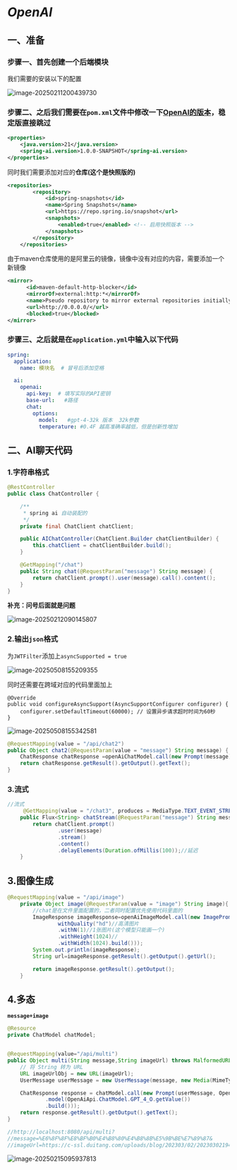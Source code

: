 # ***OpenAI***

## **一、准备**

### 步骤一、首先创建一个**后端模块**

我们需要的安装以下的配置

![image-20250211200439730](C:\Users\鲍克靖\AppData\Roaming\Typora\typora-user-images\image-20250211200439730.png)

### 步骤二、之后我们需要在`pom.xml`文件中修改一下[OpenAI的版本](https://spring-doc.cadn.net.cn/projects/spring-ai)，稳定版直接跳过

```xml
<properties>
    <java.version>21</java.version>
    <spring-ai.version>1.0.0-SNAPSHOT</spring-ai.version> 
</properties>
```

同时我们需要添加对应的**仓库(这个是快照版的)**

```xml
<repositories>
        <repository>
            <id>spring-snapshots</id>
            <name>Spring Snapshots</name>
            <url>https://repo.spring.io/snapshot</url>
            <snapshots>
                <enabled>true</enabled> <!-- 启用快照版本 -->
            </snapshots>
        </repository>
    </repositories>
```

由于maven仓库使用的是阿里云的镜像，镜像中没有对应的内容，需要添加一个新镜像

```xml
<mirror>
      <id>maven-default-http-blocker</id>
      <mirrorOf>external:http:*</mirrorOf>
      <name>Pseudo repository to mirror external repositories initially using HTTP.</name>
      <url>http://0.0.0.0/</url>
      <blocked>true</blocked>
</mirror>
```

### 步骤三、之后就是在`application.yml`中输入以下代码

```yml
spring:
  application:
    name: 模块名  # 冒号后添加空格

  ai:
    openai:
      api-key:  # 填写实际的API密钥
      base-url:   #路径
      chat:
        options:
          model:   #gpt-4-32k 版本  32k参数
          temperature: #0.4F 越高准确率越低，但是创新性增加
```

## 二、AI聊天代码

### 1.字符串格式

```java
@RestController
public class ChatController {

    /**
     * spring ai 自动装配的 
     */
    private final ChatClient chatClient;

    public AIChatController(ChatClient.Builder chatClientBuilder) {
        this.chatClient = chatClientBuilder.build();
    }

    @GetMapping("/chat")
    public String chat(@RequestParam("message") String message) {
        return chatClient.prompt().user(message).call().content();
    }
}
```

**补充：问号后面就是问题**

![image-20250212090145807](C:\Users\鲍克靖\AppData\Roaming\Typora\typora-user-images\image-20250212090145807.png)

### **2.输出`json`格式**

为`JWTFilter`添加上`asyncSupported = true`

![image-20250508155209355](C:\Users\鲍克靖\AppData\Roaming\Typora\typora-user-images\image-20250508155209355.png)

同时还需要在跨域对应的代码里面加上

```
@Override
public void configureAsyncSupport(AsyncSupportConfigurer configurer) {
    configurer.setDefaultTimeout(60000); // 设置异步请求超时时间为60秒
}
```

![image-20250508155342581](C:\Users\鲍克靖\AppData\Roaming\Typora\typora-user-images\image-20250508155342581.png)

```java
@RequestMapping(value = "/api/chat2")
public Object chat2(@RequestParam(value = "message") String message) {
    ChatResponse chatResponse =openAiChatModel.call(new Prompt(message));
    return chatResponse.getResult().getOutput().getText();
}
```

### 3.流式

```java
//流式
     @GetMapping(value = "/chat3", produces = MediaType.TEXT_EVENT_STREAM_VALUE )
    public Flux<String> chatStream(@RequestParam("message") String message) {
        return chatClient.prompt()
                .user(message)
                .stream()
                .content()
                .delayElements(Duration.ofMillis(100));//延迟
    }
```

## 3.图像生成

```java
@RequestMapping(value = "/api/image")
    private Object image(@RequestParam(value = "image") String image){
        //chat是在文件里面配置的，二者同时配置优先使用代码里面的
        ImageResponse imageResponse=openAiImageModel.call(new ImagePrompt(image, OpenAiImageOptions.builder().
                withQuality("hd")//高清图片
                .withN(1)//1张图片(这个模型只能画一个)
                .withHeight(1024)//
                .withWidth(1024).build()));
        System.out.println(imageResponse);
        String url=imageResponse.getResult().getOutput().getUrl();

        return imageResponse.getResult().getOutput();
    }
```

## 4.多态

**`message+image`**

```java
@Resource
private ChatModel chatModel;


@RequestMapping(value="/api/multi")
public Object multi(String message,String imageUrl) throws MalformedURLException {
    // 将 String 转为 URL
    URL imageUrlObj = new URL(imageUrl);
    UserMessage userMessage = new UserMessage(message, new Media(MimeTypeUtils.IMAGE_PNG, imageUrlObj));

    ChatResponse response = chatModel.call(new Prompt(userMessage, OpenAiChatOptions.builder()
            .model(OpenAiApi.ChatModel.GPT_4_O.getValue())
            .build()));
    return response.getResult().getOutput().getText();
}

//http://localhost:8080/api/multi?
//message=%E6%8F%8F%E8%BF%B0%E4%B8%80%E4%B8%8B%E5%9B%BE%E7%89%87&
//imageUrl=https://c-ssl.duitang.com/uploads/blog/202303/02/20230302194343_6716b.jpeg
```

![image-20250215095937813](C:\Users\鲍克靖\AppData\Roaming\Typora\typora-user-images\image-20250215095937813.png)